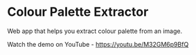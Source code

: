 # Colour Palette Extractor
Web app that helps you extract colour palette from an image.

Watch the demo on YouTube - https://youtu.be/M32GM6p9BfQ
